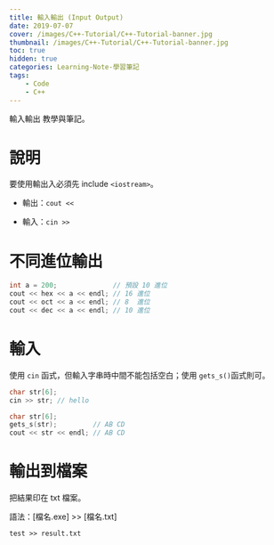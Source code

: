 ```yaml
---
title: 輸入輸出 (Input Output)
date: 2019-07-07
cover: /images/C++-Tutorial/C++-Tutorial-banner.jpg
thumbnail: /images/C++-Tutorial/C++-Tutorial-banner.jpg
toc: true
hidden: true
categories: Learning-Note-學習筆記
tags:
    - Code
    - C++
---
```


輸入輸出 教學與筆記。

<!-- more -->

# 說明

要使用輸出入必須先 include `<iostream>`。

* 輸出：`cout <<`

* 輸入：`cin >>`

# 不同進位輸出

```cpp
int a = 200;              // 預設 10 進位
cout << hex << a << endl; // 16 進位
cout << oct << a << endl; // 8  進位
cout << dec << a << endl; // 10 進位
```

# 輸入

使用 `cin` 函式，但輸入字串時中間不能包括空白；使用 `gets_s()`函式則可。

```cpp
char str[6];
cin >> str; // hello
```

```cpp
char str[6];
gets_s(str);         // AB CD
cout << str << endl; // AB CD
```

# 輸出到檔案

把結果印在 txt 檔案。

語法：[檔名.exe] >> [檔名.txt]

```
test >> result.txt
```